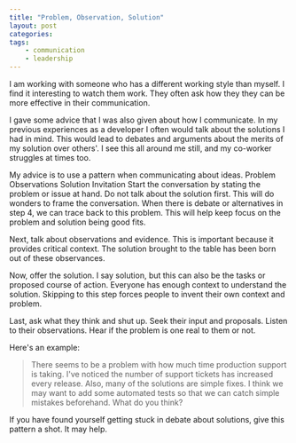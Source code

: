 ```yaml
---
title: "Problem, Observation, Solution"
layout: post
categories:
tags:
    - communication
    - leadership
---
```


I am working with someone who has a different working style than myself. I find
it interesting to watch them work. They often ask how they they can be more
effective in their communication.

I gave some advice that I was also given about how I communicate. In my
previous experiences as a developer I often would talk about the solutions I
had in mind. This would lead to debates and arguments about the merits of my
solution over others'. I see this all around me still, and my co-worker
struggles at times too.

My advice is to use a pattern when communicating about ideas.  Problem
Observations Solution Invitation Start the conversation by stating the problem
or issue at hand. Do not talk about the solution first. This will do wonders to
frame the conversation. When there is debate or alternatives in step 4, we can
trace back to this problem. This will help keep focus on the problem and
solution being good fits.

Next, talk about observations and evidence. This is important because it
provides critical context. The solution brought to the table has been born out
of these observances. 

Now, offer the solution. I say solution, but this can also be the tasks or
proposed course of action. Everyone has enough context to understand the
solution. Skipping to this step forces people to invent their own context and
problem.

Last, ask what they think and shut up. Seek their input and proposals. Listen
to their observations. Hear if the problem is one real to them or not. 

Here's an example:

> There seems to be a problem with how much time production support is taking.
> I've noticed the number of support tickets has increased every release. Also,
> many of the solutions are simple fixes. I think we may want to add some
> automated tests so that we can catch simple mistakes beforehand. What do you
> think?

If you have found yourself getting stuck in debate about solutions, give this
pattern a shot. It may help.

